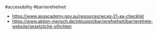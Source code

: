 #accessibility #barrierefreiheit 

- https://www.apsacademy.gov.au/resources/wcag-21-aa-checklist
- https://www.aktion-mensch.de/inklusion/barrierefreiheit/barrierefreie-website/gesetzliche-pflichten
